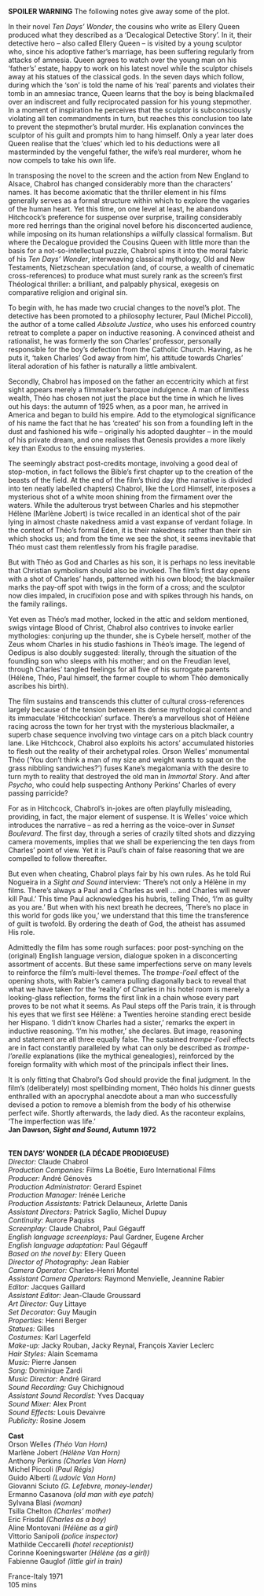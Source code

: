 

**SPOILER WARNING** The following notes give away some of the plot.

In their novel _Ten Days’ Wonder_, the cousins who write as Ellery Queen produced what they described as a ‘Decalogical Detective Story’. In it, their detective hero – also called Ellery Queen – is visited by a young sculptor who, since his adoptive father’s marriage, has been suffering regularly from attacks of amnesia. Queen agrees to watch over the young man on his ‘father’s’ estate, happy to work on his latest novel while the sculptor chisels away at his statues of the classical gods.  In the seven days which follow, during which the ‘son’ is told the name of his ‘real’ parents and violates their tomb in an amnesiac trance, Queen learns that the boy is being blackmailed over an indiscreet and fully reciprocated passion for his young stepmother. In a moment of inspiration he perceives that the sculptor is subconsciously violating all ten commandments in turn, but reaches this conclusion too late to prevent the stepmother’s brutal murder. His explanation convinces the sculptor of his guilt and prompts him to hang himself. Only a year later does Queen realise that the ‘clues’ which led to his deductions were all masterminded by the vengeful father, the wife’s real murderer, whom he now compels to take his  own life.

In transposing the novel to the screen and the action from New England to Alsace, Chabrol has changed considerably more than the characters’ names. It has become axiomatic that the thriller element in his films generally serves as a formal structure within which to explore the vagaries of the human heart. Yet this time, on one level at least, he abandons Hitchcock’s preference for suspense over surprise, trailing considerably more red herrings than the original novel before his disconcerted audience, while imposing on its human relationships a wilfully classical formalism. But where the Decalogue provided the Cousins Queen with little more than the basis for a not-so-intellectual puzzle, Chabrol spins it into the moral fabric of his _Ten Days’ Wonder_, interweaving classical mythology, Old and New Testaments, Nietzschean speculation (and, of course, a wealth of cinematic cross-references) to produce what must surely rank as the screen’s first Théological thriller: a brilliant, and palpably physical, exegesis on comparative religion and original sin.

To begin with, he has made two crucial changes to the novel’s plot. The detective has been promoted to a philosophy lecturer, Paul (Michel Piccoli), the author of a tome called _Absolute Justice_, who uses his enforced country retreat to complete a paper on inductive reasoning. A convinced atheist and rationalist, he was formerly the son Charles’ professor, personally responsible for the boy’s defection from the Catholic Church. Having, as he puts it, ‘taken Charles’ God away from him’, his attitude towards Charles’ literal adoration of his father is naturally a little ambivalent.

Secondly, Chabrol has imposed on the father an eccentricity which at first sight appears merely a filmmaker’s baroque indulgence. A man of limitless wealth, Théo has chosen not just the place but the time in which he lives out his days: the autumn of 1925 when, as a poor man, he arrived in America and began to build his empire. Add to the etymological significance of his name the fact that he has ‘created’ his son from a foundling left in the dust and fashioned his wife – originally his adopted daughter – in the mould of his private dream, and one realises that Genesis provides a more likely key than Exodus to the ensuing mysteries.

The seemingly abstract post-credits montage, involving a good deal of stop-motion, in fact follows the Bible’s first chapter up to the creation of the beasts of the field. At the end of the film’s third day (the narrative is divided into ten neatly labelled chapters) Chabrol, like the Lord Himself, interposes a mysterious shot of a white moon shining from the firmament over the waters. While the adulterous tryst between Charles and his stepmother Hélène (Marlène Jobert) is twice recalled in an identical shot of the pair lying in almost chaste nakedness amid a vast expanse of verdant foliage. In the context of Théo’s formal Eden, it is their nakedness rather than their sin which shocks us; and from the time we see the shot, it seems inevitable that Théo must cast them relentlessly from his fragile paradise.

But with Théo as God and Charles as his son, it is perhaps no less inevitable that Christian symbolism should also be invoked. The film’s first day opens with a shot of Charles’ hands, patterned with his own blood; the blackmailer marks the pay-off spot with twigs in the form of a cross; and the sculptor now dies impaled, in crucifixion pose and with spikes through his hands, on the family railings.

Yet even as Théo’s mad mother, locked in the attic and seldom mentioned, swigs vintage Blood of Christ, Chabrol also contrives to invoke earlier mythologies: conjuring up the thunder, she is Cybele herself, mother of the Zeus whom Charles in his studio fashions in Théo’s image. The legend of Oedipus is also doubly suggested: literally, through the situation of the foundling son who sleeps with his mother; and on the Freudian level, through Charles’ tangled feelings for all five of his surrogate parents (Hélène, Théo, Paul himself, the farmer couple to whom Théo demonically ascribes his birth).

The film sustains and transcends this clutter of cultural cross-references largely because of the tension between its dense mythological content and its immaculate ‘Hitchcockian’ surface. There’s a marvellous shot of Hélène racing across the town for her tryst with the mysterious blackmailer, a superb chase sequence involving two vintage cars on a pitch black country lane. Like Hitchcock, Chabrol also exploits his actors’ accumulated histories to flesh out the reality of their archetypal roles. Orson Welles’ monumental Théo (‘You don’t think a man of my size and weight wants to squat on the grass nibbling sandwiches?’) fuses Kane’s megalomania with the desire to turn myth to reality that destroyed the old man in _Immortal Story_. And after _Psycho_, who could help suspecting Anthony Perkins’ Charles of every passing parricide?

For as in Hitchcock, Chabrol’s in-jokes are often playfully misleading, providing, in fact, the major element of suspense. It is Welles’ voice which introduces the narrative – as red a herring as the voice-over in _Sunset Boulevard_. The first day, through a series of crazily tilted shots and dizzying camera movements, implies that we shall be experiencing the ten days from Charles’ point of view. Yet it is Paul’s chain of false reasoning that we are compelled to follow thereafter.

But even when cheating, Chabrol plays fair by his own rules. As he told Rui Nogueira in a _Sight and Sound_ interview: ‘There’s not only a Hélène in my films. There’s always a Paul and a Charles as well ... and Charles will never kill Paul.’  This time Paul acknowledges his hubris, telling Théo, ‘I’m as guilty as you are.’ But when with his next breath he decrees, ‘There’s no place in this world for gods like you,’ we understand that this time the transference of guilt is twofold. By ordering the death of God, the atheist has assumed His role.

Admittedly the film has some rough surfaces: poor post-synching on the (original) English language version, dialogue spoken in a disconcerting assortment of accents. But these same imperfections serve on many levels to reinforce the film’s multi-level themes. The _trompe-l’oeil_ effect of the opening shots, with Rabier’s camera pulling diagonally back to reveal that what we have taken for the ‘reality’ of Charles in his hotel room is merely a looking-glass reflection, forms the first link in a chain whose every part proves to be not what it seems. As Paul steps off the Paris train, it is through his eyes that we first see Hélène: a Twenties heroine standing erect beside her Hispano. ‘I didn’t know Charles had a sister,’ remarks the expert in inductive reasoning. ‘I’m his mother,’ she declares. But image, reasoning and statement are all three equally false. The sustained _trompe-l’oeil_ effects are in fact constantly paralleled by what can only be described as _trompe-l’oreille_ explanations (like the mythical genealogies), reinforced by the foreign formality with which most of the principals inflect their lines.

It is only fitting that Chabrol’s God should provide the final judgment. In the film’s (deliberately) most spellbinding moment, Théo holds his dinner guests enthralled with an apocryphal anecdote about a man who successfully devised a potion to remove a blemish from the body of his otherwise perfect wife. Shortly afterwards, the lady died. As the raconteur explains, ‘The imperfection was life.’  
**Jan Dawson, _Sight and Sound_, Autumn 1972**
<br><br>

**TEN DAYS’ WONDER (LA DÉCADE PRODIGEUSE)**  
_Director:_ Claude Chabrol  
_Production Companies:_ Films La Boétie,  Euro International Films  
_Producer:_ André Génovès  
_Production Administrator:_ Gerard Espinet  
_Production Manager:_ Irénée Leriche  
_Production Assistants:_ Patrick Delauneux,  Arlette Danis  
_Assistant Directors:_ Patrick Saglio, Michel Dupuy  
_Continuity:_ Aurore Paquiss  
_Screenplay:_ Claude Chabrol, Paul Gégauff  
_English language screenplays:_ Paul Gardner, Eugene Archer  
_English language adaptation:_ Paul Gégauff  
_Based on the novel by:_ Ellery Queen  
_Director of Photography:_ Jean Rabier  
_Camera Operator:_ Charles-Henri Montel  
_Assistant Camera Operators:_ Raymond Menvielle, Jeannine Rabier  
_Editor:_ Jacques Gaillard  
_Assistant Editor:_ Jean-Claude Groussard  
_Art Director:_ Guy Littaye  
_Set Decorator:_ Guy Maugin  
_Properties:_ Henri Berger  
_Statues:_ Gilles  
_Costumes:_ Karl Lagerfeld  
_Make-up:_ Jacky Rouban, Jacky Reynal, François Xavier Leclerc  
_Hair Styles:_ Alain Scemama  
_Music:_ Pierre Jansen  
_Song:_ Dominique Zardi  
_Music Director:_ André Girard  
_Sound Recording:_ Guy Chichignoud  
_Assistant Sound Recordist:_ Yves Dacquay  
_Sound Mixer:_ Alex Pront  
_Sound Effects:_ Louis Devaivre  
_Publicity:_ Rosine Josem

**Cast**  
Orson Welles _(Théo Van Horn)_  
Marlène Jobert _(Hélène Van Horn)_  
Anthony Perkins _(Charles Van Horn)_  
Michel Piccoli _(Paul Régis)_  
Guido Alberti _(Ludovic Van Horn)_  
Giovanni Sciuto _(G. Lefebvre, money-lender)_  
Ermanno Casanova _(old man with eye patch)_  
Sylvana Blasi _(woman)_  
Tsilla Chelton _(Charles’ mother)_  
Eric Frisdal _(Charles as a boy)_  
Aline Montovani _(Hélène as a girl)_  
Vittorio Sanipoli _(police inspector)_  
Mathilde Ceccarelli _(hotel receptionist)_  
Corinne Koeningswarter _(Hélène (as a girl))_  
Fabienne Gauglof _(little girl in train)_

France-Italy 1971  
105 mins<br>
<br>
<!--stackedit_data:
eyJoaXN0b3J5IjpbMjYyNzcyODI5XX0=
-->